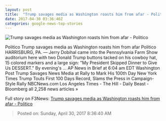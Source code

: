 ```yaml
---
layout: post
title:  "Trump savages media as Washington roasts him from afar - Politico"
date: 2017-04-30 03:36:40Z
categories: google-news-top-stories
---
```


![Trump savages media as Washington roasts him from afar - Politico](http://static.politico.com/96/c0/98943a7a44ab9835d3303f6f0766/170429-donald-trump-ap-17120008021626.jpg)

Politico Trump savages media as Washington roasts him from afar Politico HARRISBURG, PA. — Jerry Dobihal came into the Pennsylvania Farm Show auditorium here with two Donald Trump buttons tacked on his cowboy hat, 15 colored markers and a large sign: "My President Skipped Dinner to Give Us DESSERT." By evening's ... AP News in Brief at 6:04 am EDT Washington Post Trump Savages News Media at Rally to Mark His 100th Day New York Times Trump Touts First 100 Days Record, Slams the Press in Campaign-Style Rally NBCNews.com Los Angeles Times - The Hill - Daily Beast - Bloomberg all 2,258 news articles »


Full story on F3News: [Trump savages media as Washington roasts him from afar - Politico](http://www.f3nws.com/n/FzNvhF)

> Posted on: Sunday, April 30, 2017 8:36:40 AM
